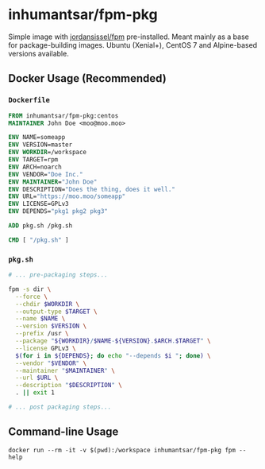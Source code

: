 # inhumantsar/fpm-pkg

Simple image with [jordansissel/fpm](https://github.com/jordansissel/fpm) pre-installed. Meant mainly as a base for package-building images. Ubuntu (Xenial+), CentOS 7 and Alpine-based versions available.

## Docker Usage (Recommended)

### `Dockerfile`
```dockerfile
FROM inhumantsar/fpm-pkg:centos
MAINTAINER John Doe <moo@moo.moo>

ENV NAME=someapp
ENV VERSION=master
ENV WORKDIR=/workspace
ENV TARGET=rpm
ENV ARCH=noarch
ENV VENDOR="Doe Inc."
ENV MAINTAINER="John Doe"
ENV DESCRIPTION="Does the thing, does it well."
ENV URL="https://moo.moo/someapp"
ENV LICENSE=GPLv3
ENV DEPENDS="pkg1 pkg2 pkg3"

ADD pkg.sh /pkg.sh

CMD [ "/pkg.sh" ]
```

### `pkg.sh`
```bash
# ... pre-packaging steps...

fpm -s dir \
  --force \
  --chdir $WORKDIR \
  --output-type $TARGET \
  --name $NAME \
  --version $VERSION \
  --prefix /usr \
  --package "${WORKDIR}/$NAME-${VERSION}.$ARCH.$TARGET" \
  --license GPLv3 \
  $(for i in ${DEPENDS}; do echo "--depends $i "; done) \
  --vendor "$VENDOR" \
  --maintainer "$MAINTAINER" \
  --url $URL \
  --description "$DESCRIPTION" \
  . || exit 1

# ... post packaging steps...
```

## Command-line Usage

    docker run --rm -it -v $(pwd):/workspace inhumantsar/fpm-pkg fpm --help
